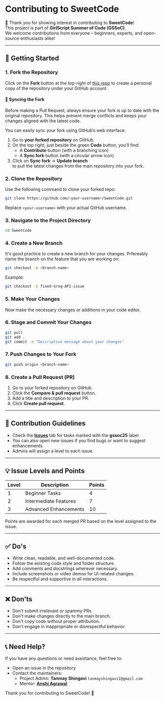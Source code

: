 # Contributing to SweetCode

🎉 Thank you for showing interest in contributing to **SweetCode**!  
This project is part of **GirlScript Summer of Code (GSSoC)**.  
We welcome contributions from everyone – beginners, experts, and open-source enthusiasts alike!

---

## 🚀 Getting Started

### 1. Fork the Repository

Click on the **Fork** button at the top-right of [this repo](https://github.com/decodingafterlife/SweetCode) to create a personal copy of the repository under your GitHub account.

#### 🔄 Syncing the Fork

 Before making a Pull Request, always ensure your fork is up to date with the original repository. This helps prevent merge conflicts and keeps your changes aligned with the latest code.

You can easily sync your fork using GitHub’s web interface:
1. Go to **your forked repository** on GitHub.  
2. On the top right, just beside the green **Code** button, you'll find:
   - A **Contribute** button (with a branching icon)  
   - A **Sync fork** button (with a circular arrow icon)  
3. Click on **Sync fork** → **Update branch**  
   to pull the latest changes from the main repository into your fork.

### 2. Clone the Repository

Use the following command to clone your forked repo:

```bash
git clone https://github.com/<your-username>/SweetCode.git
```

Replace `<your-username>` with your actual GitHub username.

### 3. Navigate to the Project Directory

```bash
cd SweetCode
```

### 4. Create a New Branch

It's good practice to create a new branch for your changes. Prfereably name the branch on the feature that you are working on:

```bash
git checkout -b <branch-name>
```

Example:

```bash
git checkout -b fixed-Groq-API-issue
```

### 5. Make Your Changes

Now make the necessary changes or additions in your code editor.

### 6. Stage and Commit Your Changes

```bash
git pull
git add .
git commit -m "Descriptive message about your changes"
```

### 7. Push Changes to Your Fork

```bash
git push origin <branch-name>
```

### 8. Create a Pull Request (PR)

1. Go to your forked repository on GitHub.
2. Click the **Compare & pull request** button.
3. Add a title and description to your PR.
4. Click **Create pull request**.

---

## 🧾 Contribution Guidelines

- Check the [**Issues**](https://github.com/decodingafterlife/SweetCode/issues) tab for tasks marked with the **gssoc25** label.
- You can also open new issues if you find bugs or want to suggest enhancements.
- Admins will assign a level to each issue.

---

## 💡 Issue Levels and Points

| Level | Description | Points |
|-------|-------------|--------|
| 1 | Beginner Tasks | 4 |
| 2 | Intermediate Features | 7 |
| 3 | Advanced Enhancements | 10 |

Points are awarded for each merged PR based on the level assigned to the issue.

---

## ✅ Do's

- Write clean, readable, and well-documented code.
- Follow the existing code style and folder structure.
- Add comments and docstrings wherever necessary.
- Include screenshots or video demos for UI-related changes.
- Be respectful and supportive in all interactions.

---

## ❌ Don'ts

- Don't submit irrelevant or spammy PRs.
- Don't make changes directly to the main branch.
- Don't copy code without proper attribution.
- Don't engage in inappropriate or disrespectful behavior.

---

## 📞 Need Help?

If you have any questions or need assistance, feel free to:
- Open an issue in the repository
- Contact the maintainers:
  - Project Admin: **Tanmay Shingavi** `tanmayshingavi1@gmail.com`
  - Mentor: <a href="https://www.linkedin.com/in/anshiagrawal22/">**Anshi Agrawal**<a> 

Thank you for contributing to SweetCode! 🍭
